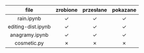 <!--   &check;    &cross; -->


| file | zrobione | przesłane | pokazane |
| :---: | :---: | :---: | :---: |
| rain.ipynb | &check; | &check; | &check; |
| editing-dist.ipynb | &check; | &check; | &check; |
| anagramy.ipynb | &check; | &check; | &check; |
| cosmetic.py | &cross; | &cross; | &cross; |